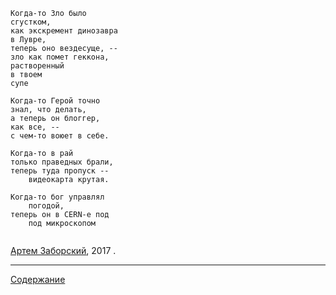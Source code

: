 ```
Когда-то Зло было 
сгустком, 
как экскремент динозавра 
в Лувре,  
теперь оно вездесуще, -- 
зло как помет геккона, 
растворенный 
в твоем 
супе 

Когда-то Герой точно 
знал, что делать, 
a теперь он блоггер, 
как все, -- 
с чем-то воюет в себе.

Когда-то в рай 
только праведных брали,  
теперь туда пропуск --
	видеокарта крутая.

Когда-то бог управлял
	погодой,
теперь он в CERN-е под
	под микроскопом
  
```


[Артем Заборский](http://www.zaborskiy.org/), 2017 . 

---
[Cодержание](http://text.zaborskiy.org/)


